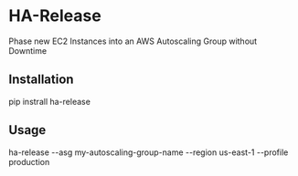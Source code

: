 

# HA-Release

Phase new EC2 Instances into an AWS Autoscaling Group without Downtime


## Installation

  pip instrall ha-release


## Usage

  ha-release --asg my-autoscaling-group-name --region us-east-1 --profile production



